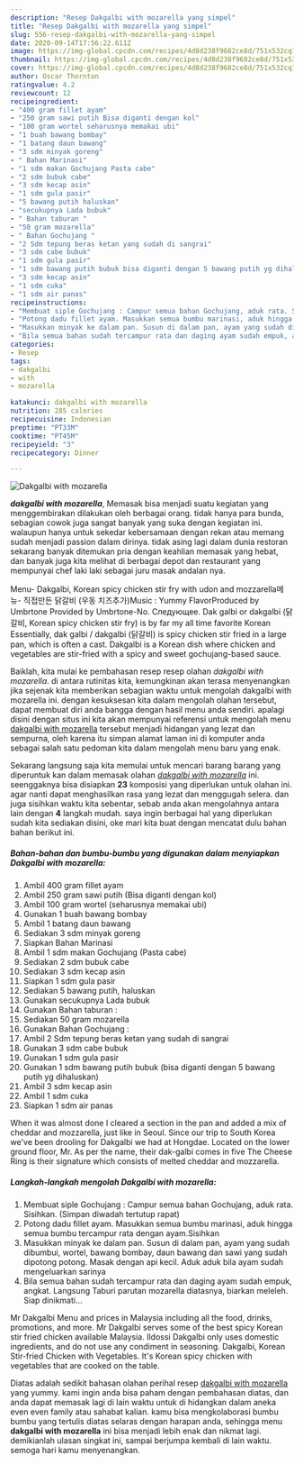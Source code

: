 ```yaml
---
description: "Resep Dakgalbi with mozarella yang simpel"
title: "Resep Dakgalbi with mozarella yang simpel"
slug: 556-resep-dakgalbi-with-mozarella-yang-simpel
date: 2020-09-14T17:56:22.611Z
image: https://img-global.cpcdn.com/recipes/4d8d238f9682ce8d/751x532cq70/dakgalbi-with-mozarella-foto-resep-utama.jpg
thumbnail: https://img-global.cpcdn.com/recipes/4d8d238f9682ce8d/751x532cq70/dakgalbi-with-mozarella-foto-resep-utama.jpg
cover: https://img-global.cpcdn.com/recipes/4d8d238f9682ce8d/751x532cq70/dakgalbi-with-mozarella-foto-resep-utama.jpg
author: Oscar Thornton
ratingvalue: 4.2
reviewcount: 12
recipeingredient:
- "400 gram fillet ayam"
- "250 gram sawi putih Bisa diganti dengan kol"
- "100 gram wortel seharusnya memakai ubi"
- "1 buah bawang bombay"
- "1 batang daun bawang"
- "3 sdm minyak goreng"
- " Bahan Marinasi"
- "1 sdm makan Gochujang Pasta cabe"
- "2 sdm bubuk cabe"
- "3 sdm kecap asin"
- "1 sdm gula pasir"
- "5 bawang putih haluskan"
- "secukupnya Lada bubuk"
- " Bahan taburan "
- "50 gram mozarella"
- " Bahan Gochujang "
- "2 Sdm tepung beras ketan yang sudah di sangrai"
- "3 sdm cabe bubuk"
- "1 sdm gula pasir"
- "1 sdm bawang putih bubuk bisa diganti dengan 5 bawang putih yg dihaluskan"
- "3 sdm kecap asin"
- "1 sdm cuka"
- "1 sdm air panas"
recipeinstructions:
- "Membuat siple Gochujang : Campur semua bahan Gochujang, aduk rata. Sisihkan. (Simpan diwadah tertutup rapat)"
- "Potong dadu fillet ayam. Masukkan semua bumbu marinasi, aduk hingga semua bumbu tercampur rata dengan ayam.Sisihkan"
- "Masukkan minyak ke dalam pan. Susun di dalam pan, ayam yang sudah dibumbui, wortel, bawang bombay, daun bawang dan sawi yang sudah dipotong potong. Masak dengan api kecil. Aduk aduk bila ayam sudah mengeluarkan sarinya"
- "Bila semua bahan sudah tercampur rata dan daging ayam sudah empuk, angkat. Langsung Taburi parutan mozarella diatasnya, biarkan meleleh. Siap dinikmati..."
categories:
- Resep
tags:
- dakgalbi
- with
- mozarella

katakunci: dakgalbi with mozarella 
nutrition: 285 calories
recipecuisine: Indonesian
preptime: "PT33M"
cooktime: "PT45M"
recipeyield: "3"
recipecategory: Dinner

---
```



![Dakgalbi with mozarella](https://img-global.cpcdn.com/recipes/4d8d238f9682ce8d/751x532cq70/dakgalbi-with-mozarella-foto-resep-utama.jpg)

<b><i>dakgalbi with mozarella</i></b>, Memasak bisa menjadi suatu kegiatan yang menggembirakan dilakukan oleh berbagai orang. tidak hanya para bunda, sebagian cowok juga sangat banyak yang suka dengan kegiatan ini. walaupun hanya untuk sekedar kebersamaan dengan rekan atau memang sudah menjadi passion dalam dirinya. tidak asing lagi dalam dunia restoran sekarang banyak ditemukan pria dengan keahlian memasak yang hebat, dan banyak juga kita melihat di berbagai depot dan restaurant yang mempunyai chef laki laki sebagai juru masak andalan nya.

Menu- Dakgalbi, Korean spicy chicken stir fry with udon and mozzarella메뉴- 직접만든 닭갈비 (우동 치즈추가)Music : Yummy FlavorProduced by Umbrtone Provided by Umbrtone-No. Следующее. Dak galbi or dakgalbi (닭갈비, Korean spicy chicken stir fry) is by far my all time favorite Korean Essentially, dak galbi / dakgalbi (닭갈비) is spicy chicken stir fried in a large pan, which is often a cast. Dakgalbi is a Korean dish where chicken and vegetables are stir-fried with a spicy and sweet gochujang-based sauce.

Baiklah, kita mulai ke pembahasan resep resep olahan <i>dakgalbi with mozarella</i>. di antara rutinitas kita, kemungkinan akan terasa menyenangkan jika sejenak kita memberikan sebagian waktu untuk mengolah dakgalbi with mozarella ini. dengan kesuksesan kita dalam mengolah olahan tersebut, dapat membuat diri anda bangga dengan hasil menu anda sendiri. apalagi disini dengan situs ini kita akan mempunyai referensi untuk mengolah menu <u>dakgalbi with mozarella</u> tersebut menjadi hidangan yang lezat dan sempurna, oleh karena itu simpan alamat laman ini di komputer anda sebagai salah satu pedoman kita dalam mengolah menu baru yang enak.


Sekarang langsung saja kita memulai untuk mencari barang barang yang diperuntuk kan dalam memasak olahan <u><i>dakgalbi with mozarella</i></u> ini. seenggaknya bisa disiapkan <b>23</b> komposisi yang diperlukan untuk olahan ini. agar nanti dapat menghasilkan rasa yang lezat dan menggugah selera. dan juga sisihkan waktu kita sebentar, sebab anda akan mengolahnya antara lain dengan <b>4</b> langkah mudah. saya ingin berbagai hal yang diperlukan sudah kita sediakan disini, oke mari kita buat dengan mencatat dulu bahan bahan berikut ini.

<!--inarticleads1-->

##### Bahan-bahan dan bumbu-bumbu yang digunakan dalam menyiapkan Dakgalbi with mozarella:

1. Ambil 400 gram fillet ayam
1. Ambil 250 gram sawi putih (Bisa diganti dengan kol)
1. Ambil 100 gram wortel (seharusnya memakai ubi)
1. Gunakan 1 buah bawang bombay
1. Ambil 1 batang daun bawang
1. Sediakan 3 sdm minyak goreng
1. Siapkan  Bahan Marinasi
1. Ambil 1 sdm makan Gochujang (Pasta cabe)
1. Sediakan 2 sdm bubuk cabe
1. Sediakan 3 sdm kecap asin
1. Siapkan 1 sdm gula pasir
1. Sediakan 5 bawang putih, haluskan
1. Gunakan secukupnya Lada bubuk
1. Gunakan  Bahan taburan :
1. Sediakan 50 gram mozarella
1. Gunakan  Bahan Gochujang :
1. Ambil 2 Sdm tepung beras ketan yang sudah di sangrai
1. Gunakan 3 sdm cabe bubuk
1. Gunakan 1 sdm gula pasir
1. Gunakan 1 sdm bawang putih bubuk (bisa diganti dengan 5 bawang putih yg dihaluskan)
1. Ambil 3 sdm kecap asin
1. Ambil 1 sdm cuka
1. Siapkan 1 sdm air panas


When it was almost done I cleared a section in the pan and added a mix of cheddar and mozzarella, just like in Seoul. Since our trip to South Korea we&#39;ve been drooling for Dakgalbi we had at Hongdae. Located on the lower ground floor, Mr. As per the name, their dak-galbi comes in five The Cheese Ring is their signature which consists of melted cheddar and mozzarella. 

<!--inarticleads2-->

##### Langkah-langkah mengolah Dakgalbi with mozarella:

1. Membuat siple Gochujang : Campur semua bahan Gochujang, aduk rata. Sisihkan. (Simpan diwadah tertutup rapat)
1. Potong dadu fillet ayam. Masukkan semua bumbu marinasi, aduk hingga semua bumbu tercampur rata dengan ayam.Sisihkan
1. Masukkan minyak ke dalam pan. Susun di dalam pan, ayam yang sudah dibumbui, wortel, bawang bombay, daun bawang dan sawi yang sudah dipotong potong. Masak dengan api kecil. Aduk aduk bila ayam sudah mengeluarkan sarinya
1. Bila semua bahan sudah tercampur rata dan daging ayam sudah empuk, angkat. Langsung Taburi parutan mozarella diatasnya, biarkan meleleh. Siap dinikmati...


Mr Dakgalbi Menu and prices in Malaysia including all the food, drinks, promotions, and more. Mr Dakgalbi serves some of the best spicy Korean stir fried chicken available Malaysia. Ildossi Dakgalbi only uses domestic ingredients, and do not use any condiment in seasoning. Dakgalbi, Korean Stir-fried Chicken with Vegetables. It&#39;s Korean spicy chicken with vegetables that are cooked on the table. 

Diatas adalah sedikit bahasan olahan perihal resep <u>dakgalbi with mozarella</u> yang yummy. kami ingin anda bisa paham dengan pembahasan diatas, dan anda dapat memasak lagi di lain waktu untuk di hidangkan dalam aneka even even family atau sahabat kalian. kamu bisa mengkolaborasi bumbu bumbu yang tertulis diatas selaras dengan harapan anda, sehingga menu <b>dakgalbi with mozarella</b> ini bisa menjadi lebih enak dan nikmat lagi. demikianlah ulasan singkat ini, sampai berjumpa kembali di lain waktu. semoga hari kamu menyenangkan.

